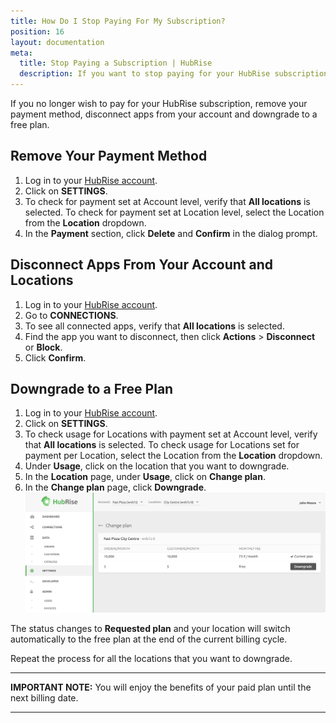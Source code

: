 ```yaml
---
title: How Do I Stop Paying For My Subscription?
position: 16
layout: documentation
meta:
  title: Stop Paying a Subscription | HubRise
  description: If you want to stop paying for your HubRise subscription, remove your payment method, disconnect apps from your account and downgrade to a free plan.
---
```


If you no longer wish to pay for your HubRise subscription, remove your payment method, disconnect apps from your account and downgrade to a free plan.

## Remove Your Payment Method

1. Log in to your [HubRise account](https://manager.hubrise.com/login).
1. Click on **SETTINGS**.
1. To check for payment set at Account level, verify that **All locations** is selected. To check for payment set at Location level, select the Location from the **Location** dropdown.
1. In the **Payment** section, click **Delete** and **Confirm** in the dialog prompt.

## Disconnect Apps From Your Account and Locations

1. Log in to your [HubRise account](https://manager.hubrise.com/login).
1. Go to **CONNECTIONS**.
1. To see all connected apps, verify that **All locations** is selected. 
1. Find the app you want to disconnect, then click **Actions** > **Disconnect** or **Block**.
1. Click **Confirm**.


## Downgrade to a Free Plan

1. Log in to your [HubRise account](https://manager.hubrise.com/login).
1. Click on **SETTINGS**.
1. To check usage for Locations with payment set at Account level, verify that **All locations** is selected. To check usage for Locations set for payment per Location, select the Location from the **Location** dropdown.
1. Under **Usage**, click on the location that you want to downgrade.
1. In the **Location** page, under **Usage**, click on **Change plan**.
1. In the **Change plan** page, click **Downgrade**.
   ![Downgrade your HubRise location to a free plan](../../images/070-en-downgrade-plan.png)

The status changes to **Requested plan** and your location will switch automatically to the free plan at the end of the current billing cycle.

Repeat the process for all the locations that you want to downgrade.

---

**IMPORTANT NOTE:** You will enjoy the benefits of your paid plan until the next billing date.

---